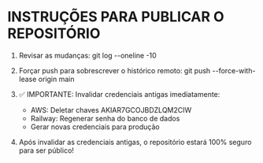 # INSTRUÇÕES PARA PUBLICAR O REPOSITÓRIO

1. Revisar as mudanças:
   git log --oneline -10

2. Forçar push para sobrescrever o histórico remoto:
   git push --force-with-lease origin main

3. ✅ IMPORTANTE: Invalidar credenciais antigas imediatamente:
   - AWS: Deletar chaves AKIAR7GCOJBDZLQM2CIW
   - Railway: Regenerar senha do banco de dados
   - Gerar novas credenciais para produção

4. Após invalidar as credenciais antigas, o repositório estará 100% seguro para ser público!

